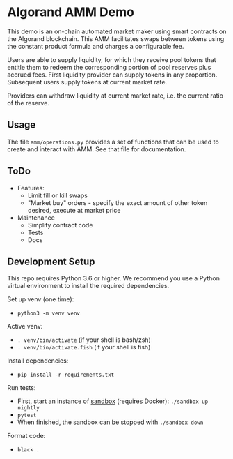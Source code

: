# Algorand AMM Demo

This demo is an on-chain automated market maker using smart contracts on the Algorand blockchain. 
This AMM facilitates swaps between tokens using the constant product formula and charges a configurable fee.

Users are able to supply liquidity, for which they receive pool tokens that entitle them to redeem the corresponding portion of pool reserves plus accrued fees.
First liquidity provider can supply tokens in any proportion. Subsequent users supply tokens at current market rate.

Providers can withdraw liquidity at current market rate, i.e. the current ratio of the reserve.

## Usage

The file `amm/operations.py` provides a set of functions that can be used to create and interact
with AMM. See that file for documentation.

## ToDo
* Features:
    * Limit fill or kill swaps
    * "Market buy" orders - specify the exact amount of other token desired, execute at market price
* Maintenance
    * Simplify contract code
    * Tests
    * Docs

## Development Setup

This repo requires Python 3.6 or higher. We recommend you use a Python virtual environment to install
the required dependencies.

Set up venv (one time):
 * `python3 -m venv venv`

Active venv:
 * `. venv/bin/activate` (if your shell is bash/zsh)
 * `. venv/bin/activate.fish` (if your shell is fish)

Install dependencies:
* `pip install -r requirements.txt`

Run tests:
* First, start an instance of [sandbox](https://github.com/algorand/sandbox) (requires Docker): `./sandbox up nightly`
* `pytest`
* When finished, the sandbox can be stopped with `./sandbox down`

Format code:
* `black .`
